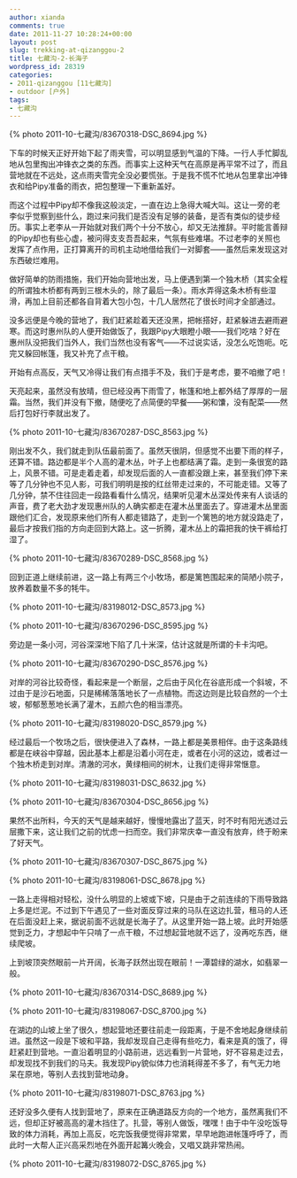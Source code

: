 ```yaml
---
author: xianda
comments: true
date: 2011-11-27 10:28:24+00:00
layout: post
slug: trekking-at-qizanggou-2
title: 七藏沟-2-长海子
wordpress_id: 28319
categories:
- 2011-qizanggou [11七藏沟]
- outdoor [户外]
tags:
- 七藏沟
---
```




{% photo 2011-10-七藏沟/83670318-DSC_8694.jpg %}



下车的时候天正好开始下起了雨夹雪，可以明显感到气温的下降。一行人手忙脚乱地从包里掏出冲锋衣之类的东西。而事实上这种天气在高原是再平常不过了，而且营地就在不远处，这点雨夹雪完全没必要慌张。于是我不慌不忙地从包里拿出冲锋衣和给Pipy准备的雨衣，把包整理一下重新盖好。



而这个过程中Pipy却不像我这般淡定，一直在边上急得大喊大叫。这让一旁的老李似乎觉察到些什么，跑过来问我们是否没有足够的装备，是否有类似的徒步经历。事实上老李从一开始就对我们两个十分不放心，却又无法推辞。平时能言善辩的Pipy却也有些心虚，被问得支支吾吾起来，气氛有些难堪。不过老李的关照也发挥了点作用，正打算离开的司机主动地借给我们一对脚套——虽然后来发现这对东西破烂难用。



做好简单的防雨措施，我们开始向营地出发，马上便遇到第一个独木桥（其实全程的所谓独木桥都有两到三根木头的，除了最后一条）。雨水弄得这条木桥有些湿滑，再加上目前还都各自背着大包小包，十几人居然花了很长时间才全部通过。



没多远便是今晚的营地了，我们赶紧趁着天还没黑，把帐搭好，赶紧躲进去避雨避寒。而这时惠州队的人便开始做饭了，我跟Pipy大眼瞪小眼——我们吃啥？好在惠州队没把我们当外人，我们当然也没有客气——不过说实话，没怎么吃饱呃。吃完又躲回帐篷，我又补充了点干粮。



开始有点高反，天气又冷得让我们有点措手不及，我们于是考虑，要不咱撤了吧！

 <!-- more -->

天亮起来，虽然没有放晴，但已经没再下雨雪了，帐篷和地上都外结了厚厚的一层霜。当然，我们并没有下撤，随便吃了点简便的早餐——粥和馕，没有配菜——然后打包好行李就出发了。



{% photo 2011-10-七藏沟/83670287-DSC_8563.jpg %}



刚出发不久，我们就走到队伍最前面了。虽然天很阴，但感觉不出要下雨的样子，还算不错。路边都是半个人高的灌木丛，叶子上也都结满了霜。走到一条很宽的路上，风景不错。可是走着走着，却发现后面的人一直都没跟上来，甚至我们停下来等了几分钟也不见人影，可我们明明是按的红丝带走过来的，不可能走错。又等了几分钟，禁不住往回走一段路看看什么情况，结果听见灌木丛深处传来有人谈话的声音，费了老大劲才发现惠州队的人确实都走在灌木丛里面去了。穿进灌木丛里面跟他们汇合，发现原来他们所有人都走错路了，走到一个篱笆的地方就没路走了，最后才按我们指的方向走回到大路上。这一折腾，灌木丛上的霜把我的快干裤给打湿了。



{% photo 2011-10-七藏沟/83670289-DSC_8568.jpg %}



回到正道上继续前进，这一路上有两三个小牧场，都是篱笆围起来的简陋小院子，放养着数量不多的牦牛。



{% photo 2011-10-七藏沟/83198012-DSC_8573.jpg %}



{% photo 2011-10-七藏沟/83670296-DSC_8595.jpg %}



旁边是一条小河，河谷深深地下陷了几十米深，估计这就是所谓的卡卡沟吧。



{% photo 2011-10-七藏沟/83670290-DSC_8576.jpg %}



对岸的河谷比较奇怪，看起来是一个断层，之后由于风化在谷底形成一个斜坡，不过由于是沙石地面，只是稀稀落落地长了一点植物。而这边则是比较自然的一个土坡，郁郁葱葱地长满了灌木，五颜六色的相当漂亮。



{% photo 2011-10-七藏沟/83198020-DSC_8579.jpg %}



经过最后一个牧场之后，很快便进入了森林，一路上都是美景相伴。由于这条路线都是在峡谷中穿越，因此基本上都是沿着小河在走，或者在小河的这边，或者过一个独木桥走到对岸。清澈的河水，黄绿相间的树木，让我们走得非常惬意。



{% photo 2011-10-七藏沟/83198031-DSC_8632.jpg %}



{% photo 2011-10-七藏沟/83670304-DSC_8656.jpg %}




果然不出所料，今天的天气是越来越好，慢慢地露出了蓝天，时不时有阳光透过云层撒下来，这让我们之前的忧虑一扫而空。我们非常庆幸一直没有放弃，终于盼来了好天气。


{% photo 2011-10-七藏沟/83670307-DSC_8675.jpg %}



{% photo 2011-10-七藏沟/83198061-DSC_8678.jpg %}



一路上走得相对轻松，没什么明显的上坡或下坡，只是由于之前连续的下雨导致路上多是烂泥。不过到下午遇见了一些对面反穿过来的马队在这边扎营，租马的人还在后面没赶上来，据说前面不远就是长海子了。从这里开始一路上坡。此时开始感觉到乏力，才想起中午只啃了一点干粮，不过想起营地就不远了，没再吃东西，继续爬坡。



上到坡顶突然眼前一片开阔，长海子跃然出现在眼前！一潭碧绿的湖水，如翡翠一般。



{% photo 2011-10-七藏沟/83670314-DSC_8689.jpg %}



{% photo 2011-10-七藏沟/83198067-DSC_8700.jpg %}



在湖边的山坡上坐了很久，想起营地还要往前走一段距离，于是不舍地起身继续前进。虽然这一段是下坡和平路，我却发现自己走得有些吃力，看来是真的饿了，得赶紧赶到营地。一直沿着明显的小路前进，远远看到一片营地，好不容易走过去，却发现找不到我们的马夫。我发现Pipy貌似体力也消耗得差不多了，有气无力地呆在原地，等别人去找到营地动身。



{% photo 2011-10-七藏沟/83198071-DSC_8763.jpg %}



还好没多久便有人找到营地了，原来在正确道路反方向的一个地方，虽然离我们不远，但却正好被高高的灌木挡住了。扎营，等别人做饭，嘿嘿！由于中午没吃饭导致的体力消耗，再加上高反，吃完饭我便觉得非常累，早早地跑进帐篷呼呼了，而此时一大帮人正兴高采烈地在外面开起篝火晚会，又唱又跳非常热闹。



{% photo 2011-10-七藏沟/83198072-DSC_8765.jpg %}
